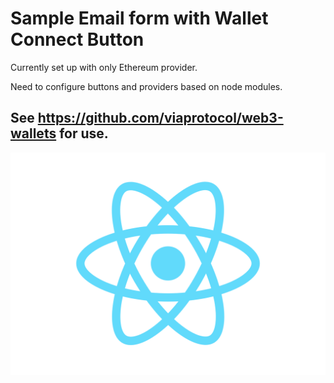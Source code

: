 # Sample Email form with Wallet Connect Button

Currently set up with only Ethereum provider. 

Need to configure buttons and providers based on node modules. 

## See https://github.com/viaprotocol/web3-wallets for use.

[![Wallet connect demo](https://github.com/AngelLozan/CustomerView/blob/main/src/logo.svg)](https://www.loom.com/share/0de5d30b2f904e5f8e5d5a7b7080cf00 "Wallet Connect demo")
